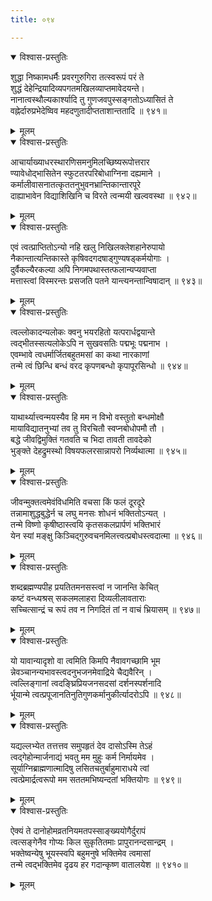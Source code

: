 ```yaml
---
title: ०९४

---
```

<div class="audioEmbed"  caption="सीतालक्ष्मी-वाचनम्" src="https://sanskritdocuments.org/sites/completenarayaneeyam/SoundFiles/094/094_01.mp3"></div>
<details open><summary>विश्वास-प्रस्तुतिः</summary>

शुद्धा निष्कामधर्मैः प्रवरगुरुगिरा तत्स्वरूपं परं ते  
शुद्धं देहेन्द्रियादिव्यपगतमखिलव्याप्तमावेदयन्ते।  
नानात्वस्थौल्यकार्श्यादि तु गुणजवपुस्सङ्गतोऽध्यासितं ते  
वह्नेर्दारुप्रभेदेष्विव महदणुतादीप्तताशान्ततादि ॥ ९४१॥
</details>
<details><summary>मूलम्</summary>

शुद्धा निष्कामधर्मैः प्रवरगुरुगिरा तत्स्वरूपं परं ते  
शुद्धं देहेन्द्रियादिव्यपगतमखिलव्याप्तमावेदयन्ते।  
नानात्वस्थौल्यकार्श्यादि तु गुणजवपुस्सङ्गतोऽध्यासितं ते  
वह्नेर्दारुप्रभेदेष्विव महदणुतादीप्तताशान्ततादि ॥ ९४१॥
</details>



<div class="audioEmbed"  caption="सीतालक्ष्मी-वाचनम्" src="https://sanskritdocuments.org/sites/completenarayaneeyam/SoundFiles/094/094_02.mp3"></div>
<details open><summary>विश्वास-प्रस्तुतिः</summary>

आचार्याख्याधरस्थारणिसमनुमिलच्छिष्यरूपोत्तरार  
ण्यावेधोद्भासितेन स्फुटतरपरिबोधाग्निना दह्यमाने ।  
कर्मालीवासनातत्कृततनुभुवनभ्रान्तिकान्तारपूरे  
दाह्याभावेन विद्याशिखिनि च विरते त्वन्मयी खल्ववस्था ॥ ९४२॥
</details>
<details><summary>मूलम्</summary>

आचार्याख्याधरस्थारणिसमनुमिलच्छिष्यरूपोत्तरार  
ण्यावेधोद्भासितेन स्फुटतरपरिबोधाग्निना दह्यमाने ।  
कर्मालीवासनातत्कृततनुभुवनभ्रान्तिकान्तारपूरे  
दाह्याभावेन विद्याशिखिनि च विरते त्वन्मयी खल्ववस्था ॥ ९४२॥
</details>



<div class="audioEmbed"  caption="सीतालक्ष्मी-वाचनम्" src="https://sanskritdocuments.org/sites/completenarayaneeyam/SoundFiles/094/094_03.mp3"></div>
<details open><summary>विश्वास-प्रस्तुतिः</summary>

एवं त्वत्प्राप्तितोऽन्यो नहि खलु निखिलक्लेशहानेरुपायो  
नैकान्तात्यन्तिकास्ते कृषिवदगदषाड्गुण्यषड्कर्मयोगाः ।  
दुर्वैकल्यैरकल्या अपि निगमपथास्तत्फलान्यप्यवाप्ता  
मत्तास्त्वां विस्मरन्तः प्रसजति पतने यान्त्यनन्तान्विषादान् ॥ ९४३॥
</details>
<details><summary>मूलम्</summary>

एवं त्वत्प्राप्तितोऽन्यो नहि खलु निखिलक्लेशहानेरुपायो  
नैकान्तात्यन्तिकास्ते कृषिवदगदषाड्गुण्यषड्कर्मयोगाः ।  
दुर्वैकल्यैरकल्या अपि निगमपथास्तत्फलान्यप्यवाप्ता  
मत्तास्त्वां विस्मरन्तः प्रसजति पतने यान्त्यनन्तान्विषादान् ॥ ९४३॥
</details>



<div class="audioEmbed"  caption="सीतालक्ष्मी-वाचनम्" src="https://sanskritdocuments.org/sites/completenarayaneeyam/SoundFiles/094/094_04.mp3"></div>
<details open><summary>विश्वास-प्रस्तुतिः</summary>

त्वल्लोकादन्यलोकः क्वनु भयरहितो यत्परार्धद्वयान्ते  
त्वद्भीतस्सत्यलोकेऽपि न सुखवसतिः पद्मभूः पद्मनाभ ।  
एवम्भावे त्वधर्मार्जितबहुतमसां का कथा नारकाणां  
तन्मे त्वं छिन्धि बन्धं वरद कृपणबन्धो कृपापूरसिन्धो ॥ ९४४॥
</details>
<details><summary>मूलम्</summary>

त्वल्लोकादन्यलोकः क्वनु भयरहितो यत्परार्धद्वयान्ते  
त्वद्भीतस्सत्यलोकेऽपि न सुखवसतिः पद्मभूः पद्मनाभ ।  
एवम्भावे त्वधर्मार्जितबहुतमसां का कथा नारकाणां  
तन्मे त्वं छिन्धि बन्धं वरद कृपणबन्धो कृपापूरसिन्धो ॥ ९४४॥
</details>



<div class="audioEmbed"  caption="सीतालक्ष्मी-वाचनम्" src="https://sanskritdocuments.org/sites/completenarayaneeyam/SoundFiles/094/094_05.mp3"></div>
<details open><summary>विश्वास-प्रस्तुतिः</summary>

याथार्थ्यात्त्वन्मयस्यैव हि मम न विभो वस्तुतो बन्धमोक्षौ  
मायाविद्यातनुभ्यां तव तु विरचितौ स्वप्नबोधोपमौ तौ ।  
बद्धे जीवद्विमुक्तिं गतवति च भिदा तावती तावदेको  
भुङ्क्ते देहद्रुमस्थो विषयफलरसान्नापरो निर्व्यथात्मा ॥ ९४५॥
</details>
<details><summary>मूलम्</summary>

याथार्थ्यात्त्वन्मयस्यैव हि मम न विभो वस्तुतो बन्धमोक्षौ  
मायाविद्यातनुभ्यां तव तु विरचितौ स्वप्नबोधोपमौ तौ ।  
बद्धे जीवद्विमुक्तिं गतवति च भिदा तावती तावदेको  
भुङ्क्ते देहद्रुमस्थो विषयफलरसान्नापरो निर्व्यथात्मा ॥ ९४५॥
</details>



<div class="audioEmbed"  caption="सीतालक्ष्मी-वाचनम्" src="https://sanskritdocuments.org/sites/completenarayaneeyam/SoundFiles/094/094_06.mp3"></div>
<details open><summary>विश्वास-प्रस्तुतिः</summary>

जीवन्मुक्तत्वमेवंविधमिति वचसा किं फलं दूरदूरे  
तन्नामाशुद्धबुद्धेर्न च लघु मनसः शोधनं भक्तितोऽन्यत् ।  
तन्मे विष्णो कृषीष्ठास्त्वयि कृतसकलप्रार्पणं भक्तिभारं  
येन स्यां मङ्क्षु किञ्चिद्गुरुवचनमिलत्त्वत्प्रबोधस्त्वदात्मा ॥ ९४६॥
</details>
<details><summary>मूलम्</summary>

जीवन्मुक्तत्वमेवंविधमिति वचसा किं फलं दूरदूरे  
तन्नामाशुद्धबुद्धेर्न च लघु मनसः शोधनं भक्तितोऽन्यत् ।  
तन्मे विष्णो कृषीष्ठास्त्वयि कृतसकलप्रार्पणं भक्तिभारं  
येन स्यां मङ्क्षु किञ्चिद्गुरुवचनमिलत्त्वत्प्रबोधस्त्वदात्मा ॥ ९४६॥
</details>



<div class="audioEmbed"  caption="सीतालक्ष्मी-वाचनम्" src="https://sanskritdocuments.org/sites/completenarayaneeyam/SoundFiles/094/094_07.mp3"></div>
<details open><summary>विश्वास-प्रस्तुतिः</summary>

शब्दब्रह्मण्यपीह प्रयतितमनसस्त्वां न जानन्ति केचित्  
कष्टं वन्ध्यश्रस् सकलमलाहरा दिव्यलीलावताराः  
सच्चित्सान्द्रं च रूपं तव न निगदितं तां न वाचं भ्रियासम् ॥ ९४७॥
</details>
<details><summary>मूलम्</summary>

शब्दब्रह्मण्यपीह प्रयतितमनसस्त्वां न जानन्ति केचित्  
कष्टं वन्ध्यश्रस् सकलमलाहरा दिव्यलीलावताराः  
सच्चित्सान्द्रं च रूपं तव न निगदितं तां न वाचं भ्रियासम् ॥ ९४७॥
</details>



<div class="audioEmbed"  caption="सीतालक्ष्मी-वाचनम्" src="https://sanskritdocuments.org/sites/completenarayaneeyam/SoundFiles/094/094_08.mp3"></div>
<details open><summary>विश्वास-प्रस्तुतिः</summary>

यो यावान्यादृशो वा त्वमिति किमपि नैवावगच्छामि भूम  
न्नेवञ्चानन्यभावस्त्वदनुभजनमेवाद्रिये चैद्यवैरिन् ।  
त्वल्लिङ्गानां त्वदङ्घ्रिप्रियजनसदसां दर्शनस्पर्शनादि  
र्भूयान्मे त्वत्प्रपूजानतिनुतिगुणकर्मानुकीर्त्यादरोऽपि ॥ ९४८॥
</details>
<details><summary>मूलम्</summary>

यो यावान्यादृशो वा त्वमिति किमपि नैवावगच्छामि भूम  
न्नेवञ्चानन्यभावस्त्वदनुभजनमेवाद्रिये चैद्यवैरिन् ।  
त्वल्लिङ्गानां त्वदङ्घ्रिप्रियजनसदसां दर्शनस्पर्शनादि  
र्भूयान्मे त्वत्प्रपूजानतिनुतिगुणकर्मानुकीर्त्यादरोऽपि ॥ ९४८॥
</details>



<div class="audioEmbed"  caption="सीतालक्ष्मी-वाचनम्" src="https://sanskritdocuments.org/sites/completenarayaneeyam/SoundFiles/094/094_09.mp3"></div>
<details open><summary>विश्वास-प्रस्तुतिः</summary>

यद्यल्लभ्येत तत्तत्तव समुपहृतं देव दासोऽस्मि तेऽहं  
त्वद्गेहोन्मार्जनाद्यं भवतु मम मुहुः कर्म निर्मायमेव ।  
सूर्याग्निब्राह्मणात्मादिषु लसितचतुर्बाहुमाराधये त्वां  
त्वत्प्रेमार्द्रत्वरूपो मम सततमभिष्यन्दतां भक्तियोगः ॥ ९४९॥
</details>
<details><summary>मूलम्</summary>

यद्यल्लभ्येत तत्तत्तव समुपहृतं देव दासोऽस्मि तेऽहं  
त्वद्गेहोन्मार्जनाद्यं भवतु मम मुहुः कर्म निर्मायमेव ।  
सूर्याग्निब्राह्मणात्मादिषु लसितचतुर्बाहुमाराधये त्वां  
त्वत्प्रेमार्द्रत्वरूपो मम सततमभिष्यन्दतां भक्तियोगः ॥ ९४९॥
</details>



<div class="audioEmbed"  caption="सीतालक्ष्मी-वाचनम्" src="https://sanskritdocuments.org/sites/completenarayaneeyam/SoundFiles/094/094_10.mp3"></div>
<details open><summary>विश्वास-प्रस्तुतिः</summary>

ऐक्यं ते दानोहोमव्रतनियमतपस्साङ्ख्ययोगैर्दुरापं  
त्वत्सङ्गेनैव गोप्यः किल सुकृतितमाः प्रापुरानन्दसान्द्रम् ।  
भक्तेष्वन्येषु भूयस्स्वपि बहुमनुषे भक्तिमेव त्वमासां  
तन्मे त्वद्भक्तिमेव दृढय हर गदान्कृष्ण वातालयेश ॥ ९४१०॥
</details>
<details><summary>मूलम्</summary>

ऐक्यं ते दानोहोमव्रतनियमतपस्साङ्ख्ययोगैर्दुरापं  
त्वत्सङ्गेनैव गोप्यः किल सुकृतितमाः प्रापुरानन्दसान्द्रम् ।  
भक्तेष्वन्येषु भूयस्स्वपि बहुमनुषे भक्तिमेव त्वमासां  
तन्मे त्वद्भक्तिमेव दृढय हर गदान्कृष्ण वातालयेश ॥ ९४१०॥
</details>

